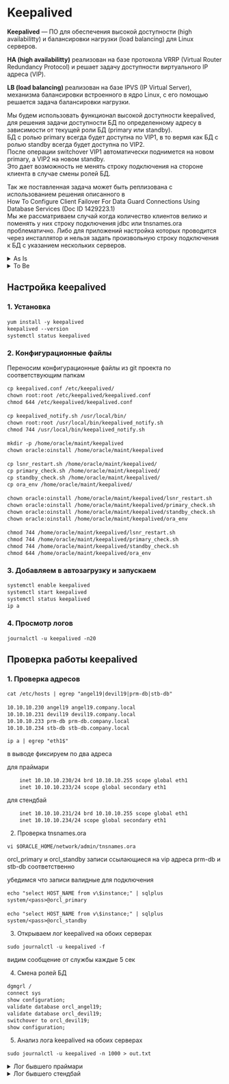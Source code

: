 # Keepalived

**Keepalived** — ПО для обеспечения высокой доступности (high availabilitty) и балансировки нагрузки (load balancing) для Linux серверов.

**HA (high availabilitty)** реализован на базе протокола VRRP (Virtual Router Redundancy Protocol) и решает задачу доступности виртуального IP адреса (VIP).

**LB (load balancing)** реализован на базе IPVS (IP Virtual Server), механизма балансировки встроенного в ядро Linux, с его помощью решается задача балансировки нагрузки.

Мы будем использовать функционал высокой доступности keepalived, для решения задачи доступности БД по определенному адресу в зависимости от текущей роли БД (primary или standby). \
БД с ролью primary всегда будет доступна по VIP1, в то вермя как БД с ролью standby всегда будет доступна по VIP2. \
После операции switchover VIP1 автоматически поднимется на новом primary, а VIP2 на новом standby. \
Это дает возможность не менять строку подключения на стороне клиента в случае смены ролей БД.

Так же поставленная задача может быть реплизована с использованием решения описанного в \
How To Configure Client Failover For Data Guard Connections Using Database Services (Doc ID 1429223.1) \
Мы же рассматриваем случай когда количество клиентов велико и поменять у них строку подключения jdbc или tnsnames.ora проблематично.
Либо для приложений настройка которых проводится через инсталлятор и нельзя задать произвольную строку подключения к БД с указанием нескольких серверов.

<details><summary>As Is</summary>

![as_is](images/as_is.png)

* При смене ролей БД необходимо перенастраивать клиентов на подключение к новому серверу
* Клиенты которые подключались только на standby теперь подключаются на primary, тем самым создавая не запланированнную нагрузку
* Если клиенты имеют право подключения только на standby (триггер на профиль пользователя), то после смены ролей они будут получать ошибку пока не сменят строку подключения

</details>

<details><summary>To Be</summary>

![to_be](images/to_be.png)

* Каждый из серверов primary и standby имеет собственный VIP
* При смене ролей БД нужный VIP поднимается автоматически
* Не нужно менять строку подключения на клиентах, так как они настроены на "плавающий" VIP, который всегда соответствует роли БД

</details>

## Настройка keepalived

### 1. Установка

```shell
yum install -y keepalived
keepalived --version
systemctl status keepalived
```

### 2. Конфигурационные файлы

Переносим конфигурационные файлы из git проекта по соответствующим папкам

```shell
cp keepalived.conf /etc/keepalived/
chown root:root /etc/keepalived/keepalived.conf
chmod 644 /etc/keepalived/keepalived.conf

cp keepalived_notify.sh /usr/local/bin/
chown root:root /usr/local/bin/keepalived_notify.sh 
chmod 744 /usr/local/bin/keepalived_notify.sh

mkdir -p /home/oracle/maint/keepalived
chown oracle:oinstall /home/oracle/maint/keepalived

cp lsnr_restart.sh /home/oracle/maint/keepalived/
cp primary_check.sh /home/oracle/maint/keepalived/
cp standby_check.sh /home/oracle/maint/keepalived/
cp ora_env /home/oracle/maint/keepalived/

chown oracle:oinstall /home/oracle/maint/keepalived/lsnr_restart.sh
chown oracle:oinstall /home/oracle/maint/keepalived/primary_check.sh
chown oracle:oinstall /home/oracle/maint/keepalived/standby_check.sh
chown oracle:oinstall /home/oracle/maint/keepalived/ora_env

chmod 744 /home/oracle/maint/keepalived/lsnr_restart.sh
chmod 744 /home/oracle/maint/keepalived/primary_check.sh
chmod 744 /home/oracle/maint/keepalived/standby_check.sh
chmod 644 /home/oracle/maint/keepalived/ora_env
```

### 3. Добавляем в автозагрузку и запускаем

```shell
systemctl enable keepalived
systemctl start keepalived
systemctl status keepalived
ip a
```

### 4. Просмотр логов

```shell
journalctl -u keepalived -n20
```

## Проверка работы keepalived

### 1. Проверка адресов

```shell
cat /etc/hosts | egrep "angel19|devil19|prm-db|stb-db"

10.10.10.230 angel19 angel19.company.local
10.10.10.231 devil19 devil19.company.local
10.10.10.233 prm-db prm-db.company.local
10.10.10.234 stb-db stb-db.company.local
```

```shell
ip a | egrep "eth1$"
```

в выводе фиксируем по два адреса

для праймари
```shell
    inet 10.10.10.230/24 brd 10.10.10.255 scope global eth1
    inet 10.10.10.233/24 scope global secondary eth1
```

для стендбай
```shell
    inet 10.10.10.231/24 brd 10.10.10.255 scope global eth1
    inet 10.10.10.234/24 scope global secondary eth1
```

2. Проверка tnsnames.ora

```shell
vi $ORACLE_HOME/network/admin/tnsnames.ora
```

orcl_primary и orcl_standby записи ссылающиеся на vip адреса prm-db и stb-db соответственно 

убедимся что записи валидные для подключения

```shell
echo "select HOST_NAME from v\$instance;" | sqlplus system/<pass>@orcl_primary

echo "select HOST_NAME from v\$instance;" | sqlplus system/<pass>@orcl_standby
```

3. Открываем лог keepalived на обоих серверах

```shell
sudo journalctl -u keepalived -f
```

видим сообщение от службы каждые 5 сек

4. Смена ролей БД

```shell
dgmgrl /
connect sys
show configuration;
validate database orcl_angel19;
validate database orcl_devil19;
switchover to orcl_devil19;
show configuration;
```

5. Анализ лога keepalived на обоих серверах

```shell
sudo journalctl -u keepalived -n 1000 > out.txt
```

<details><summary>Лог бывшего праймари</summary>
<pre>
Dec 24 18:44:26 angel19 Keepalived_vrrp[1275]: /home/oracle/maint/keepalived/standby_check.sh exited with status 1 <b><-- так как роль БД primary, проверка standby_check возвращает ошибку</b>
Dec 24 18:44:31 angel19 Keepalived_vrrp[1275]: /home/oracle/maint/keepalived/standby_check.sh exited with status 1
Dec 24 18:44:36 angel19 Keepalived_vrrp[1275]: /home/oracle/maint/keepalived/standby_check.sh exited with status 1
Dec 24 18:44:41 angel19 Keepalived_vrrp[1275]: /home/oracle/maint/keepalived/standby_check.sh exited with status 1
Dec 24 18:44:46 angel19 Keepalived_vrrp[1275]: /home/oracle/maint/keepalived/standby_check.sh exited with status 1
Dec 24 18:44:52 angel19 Keepalived_vrrp[1275]: /home/oracle/maint/keepalived/primary_check.sh exited with status 255 <b><-- в момент смены ролей обе проверки</b> 
Dec 24 18:44:52 angel19 Keepalived_vrrp[1275]: /home/oracle/maint/keepalived/standby_check.sh exited with status 255 <b><-- возвращают код ошибки</b>
Dec 24 18:44:59 angel19 Keepalived_vrrp[1275]: /home/oracle/maint/keepalived/standby_check.sh exited with status 1
Dec 24 18:45:01 angel19 Keepalived_vrrp[1275]: /home/oracle/maint/keepalived/standby_check.sh exited with status 1
Dec 24 18:45:06 angel19 Keepalived_vrrp[1275]: /home/oracle/maint/keepalived/primary_check.sh exited with status 1
Dec 24 18:45:11 angel19 Keepalived_vrrp[1275]: /home/oracle/maint/keepalived/primary_check.sh exited with status 1
Dec 24 18:45:11 angel19 Keepalived_vrrp[1275]: VRRP_Script(primary_check) failed 
Dec 24 18:45:11 angel19 Keepalived_vrrp[1275]: VRRP_Script(standby_check) succeeded <b><-- смена ролей завершена, проверка standby_check теперь проходит успешно</b>
Dec 24 18:45:12 angel19 Keepalived_vrrp[1275]: VRRP_Instance(VIP_PRIMARY) Entering FAULT STATE
Dec 24 18:45:12 angel19 Keepalived_vrrp[1275]: VRRP_Instance(VIP_PRIMARY) removing protocol VIPs. <b><-- отключение vip адреса primary</b> 
Dec 24 18:45:12 angel19 Keepalived_vrrp[1275]: Opening script file /usr/local/bin/keepalived_notify.sh <b><-- вызов скрипта для рестарта листнера т.к. убрали ip</b>
Dec 24 18:45:12 angel19 Keepalived_vrrp[1275]: VRRP_Instance(VIP_PRIMARY) Now in FAULT state
Dec 24 18:45:12 angel19 su[55630]: (to oracle) root on none
Dec 24 18:45:13 angel19 Keepalived_vrrp[1275]: Kernel is reporting: interface eth1 UP
Dec 24 18:45:13 angel19 Keepalived_vrrp[1275]: VRRP_Instance(VIP_STANDBY): Transition to MASTER STATE
Dec 24 18:45:13 angel19 Keepalived_vrrp[1275]: VRRP_Instance(VIP_STANDBY) Transition to MASTER STATE
Dec 24 18:45:14 angel19 Keepalived_vrrp[1275]: VRRP_Instance(VIP_STANDBY) Entering MASTER STATE
Dec 24 18:45:14 angel19 Keepalived_vrrp[1275]: VRRP_Instance(VIP_STANDBY) setting protocol VIPs. <b><-- активация vip адреса standby</b>
Dec 24 18:45:14 angel19 Keepalived_vrrp[1275]: Sending gratuitous ARP on eth1 for 10.10.10.234
Dec 24 18:45:14 angel19 Keepalived_vrrp[1275]: VRRP_Instance(VIP_STANDBY) Sending/queueing gratuitous ARPs on eth1 for 10.10.10.234
Dec 24 18:45:14 angel19 Keepalived_vrrp[1275]: Sending gratuitous ARP on eth1 for 10.10.10.234
Dec 24 18:45:14 angel19 Keepalived_vrrp[1275]: Sending gratuitous ARP on eth1 for 10.10.10.234
Dec 24 18:45:14 angel19 Keepalived_vrrp[1275]: Sending gratuitous ARP on eth1 for 10.10.10.234
Dec 24 18:45:14 angel19 Keepalived_vrrp[1275]: Sending gratuitous ARP on eth1 for 10.10.10.234
Dec 24 18:45:14 angel19 Keepalived_vrrp[1275]: Opening script file /usr/local/bin/keepalived_notify.sh <b><-- вызов скрипта для рестарта листнера т.к. добавили ip</b>
Dec 24 18:45:14 angel19 su[55745]: (to oracle) root on none
Dec 24 18:45:16 angel19 Keepalived_vrrp[1275]: /home/oracle/maint/keepalived/primary_check.sh exited with status 1
Dec 24 18:45:19 angel19 Keepalived_vrrp[1275]: Sending gratuitous ARP on eth1 for 10.10.10.234
Dec 24 18:45:19 angel19 Keepalived_vrrp[1275]: VRRP_Instance(VIP_STANDBY) Sending/queueing gratuitous ARPs on eth1 for 10.10.10.234
Dec 24 18:45:19 angel19 Keepalived_vrrp[1275]: Sending gratuitous ARP on eth1 for 10.10.10.234
Dec 24 18:45:19 angel19 Keepalived_vrrp[1275]: Sending gratuitous ARP on eth1 for 10.10.10.234
Dec 24 18:45:19 angel19 Keepalived_vrrp[1275]: Sending gratuitous ARP on eth1 for 10.10.10.234
Dec 24 18:45:19 angel19 Keepalived_vrrp[1275]: Sending gratuitous ARP on eth1 for 10.10.10.234
Dec 24 18:45:21 angel19 Keepalived_vrrp[1275]: /home/oracle/maint/keepalived/primary_check.sh exited with status 1 <b><-- так как теперь роль БД standby, проверка primary_check возвращает ошибку</b>
Dec 24 18:45:26 angel19 Keepalived_vrrp[1275]: /home/oracle/maint/keepalived/primary_check.sh exited with status 1
Dec 24 18:45:31 angel19 Keepalived_vrrp[1275]: /home/oracle/maint/keepalived/primary_check.sh exited with status 1
</pre>
</details>

<details><summary>Лог бывшего стендбай</summary>
<pre>
Dec 24 18:44:15 devil19 Keepalived_vrrp[1285]: /home/oracle/maint/keepalived/primary_check.sh exited with status 1
Dec 24 18:44:20 devil19 Keepalived_vrrp[1285]: /home/oracle/maint/keepalived/primary_check.sh exited with status 1
Dec 24 18:44:25 devil19 Keepalived_vrrp[1285]: /home/oracle/maint/keepalived/primary_check.sh exited with status 1
Dec 24 18:44:30 devil19 Keepalived_vrrp[1285]: /home/oracle/maint/keepalived/primary_check.sh exited with status 1
Dec 24 18:44:35 devil19 Keepalived_vrrp[1285]: /home/oracle/maint/keepalived/primary_check.sh exited with status 1
Dec 24 18:44:41 devil19 Keepalived_vrrp[1285]: /home/oracle/maint/keepalived/primary_check.sh exited with status 255
Dec 24 18:44:41 devil19 Keepalived_vrrp[1285]: /home/oracle/maint/keepalived/standby_check.sh exited with status 255
Dec 24 18:44:45 devil19 Keepalived_vrrp[1285]: /home/oracle/maint/keepalived/standby_check.sh exited with status 1
Dec 24 18:44:45 devil19 Keepalived_vrrp[1285]: VRRP_Script(standby_check) failed
Dec 24 18:44:46 devil19 Keepalived_vrrp[1285]: VRRP_Instance(VIP_STANDBY) Entering FAULT STATE
Dec 24 18:44:46 devil19 Keepalived_vrrp[1285]: VRRP_Instance(VIP_STANDBY) removing protocol VIPs.
Dec 24 18:44:46 devil19 Keepalived_vrrp[1285]: Opening script file /usr/local/bin/keepalived_notify.sh
Dec 24 18:44:46 devil19 Keepalived_vrrp[1285]: VRRP_Instance(VIP_STANDBY) Now in FAULT state
Dec 24 18:44:46 devil19 su[57253]: (to oracle) root on none
Dec 24 18:44:50 devil19 Keepalived_vrrp[1285]: VRRP_Script(primary_check) succeeded
Dec 24 18:44:50 devil19 Keepalived_vrrp[1285]: /home/oracle/maint/keepalived/standby_check.sh exited with status 1
Dec 24 18:44:51 devil19 Keepalived_vrrp[1285]: VRRP_Instance(VIP_PRIMARY) Entering BACKUP STATE
Dec 24 18:44:51 devil19 Keepalived_vrrp[1285]: Opening script file /usr/local/bin/keepalived_notify.sh
Dec 24 18:44:51 devil19 su[57439]: (to oracle) root on none
Dec 24 18:44:55 devil19 Keepalived_vrrp[1285]: /home/oracle/maint/keepalived/standby_check.sh exited with status 1
Dec 24 18:45:00 devil19 Keepalived_vrrp[1285]: /home/oracle/maint/keepalived/standby_check.sh exited with status 1
Dec 24 18:45:05 devil19 Keepalived_vrrp[1285]: /home/oracle/maint/keepalived/standby_check.sh exited with status 1
Dec 24 18:45:10 devil19 Keepalived_vrrp[1285]: /home/oracle/maint/keepalived/standby_check.sh exited with status 1
Dec 24 18:45:12 devil19 Keepalived_vrrp[1285]: VRRP_Instance(VIP_PRIMARY) Transition to MASTER STATE
Dec 24 18:45:13 devil19 Keepalived_vrrp[1285]: VRRP_Instance(VIP_PRIMARY) Entering MASTER STATE
Dec 24 18:45:13 devil19 Keepalived_vrrp[1285]: VRRP_Instance(VIP_PRIMARY) setting protocol VIPs.
Dec 24 18:45:13 devil19 Keepalived_vrrp[1285]: Sending gratuitous ARP on eth1 for 10.10.10.233
Dec 24 18:45:13 devil19 Keepalived_vrrp[1285]: VRRP_Instance(VIP_PRIMARY) Sending/queueing gratuitous ARPs on eth1 for 10.10.10.233
Dec 24 18:45:13 devil19 Keepalived_vrrp[1285]: Sending gratuitous ARP on eth1 for 10.10.10.233
Dec 24 18:45:13 devil19 Keepalived_vrrp[1285]: Sending gratuitous ARP on eth1 for 10.10.10.233
Dec 24 18:45:13 devil19 Keepalived_vrrp[1285]: Sending gratuitous ARP on eth1 for 10.10.10.233
Dec 24 18:45:13 devil19 Keepalived_vrrp[1285]: Sending gratuitous ARP on eth1 for 10.10.10.233
Dec 24 18:45:13 devil19 Keepalived_vrrp[1285]: Opening script file /usr/local/bin/keepalived_notify.sh
Dec 24 18:45:13 devil19 su[57731]: (to oracle) root on none
Dec 24 18:45:15 devil19 Keepalived_vrrp[1285]: /home/oracle/maint/keepalived/standby_check.sh exited with status 1
Dec 24 18:45:18 devil19 Keepalived_vrrp[1285]: Sending gratuitous ARP on eth1 for 10.10.10.233
Dec 24 18:45:18 devil19 Keepalived_vrrp[1285]: VRRP_Instance(VIP_PRIMARY) Sending/queueing gratuitous ARPs on eth1 for 10.10.10.233
Dec 24 18:45:18 devil19 Keepalived_vrrp[1285]: Sending gratuitous ARP on eth1 for 10.10.10.233
Dec 24 18:45:18 devil19 Keepalived_vrrp[1285]: Sending gratuitous ARP on eth1 for 10.10.10.233
Dec 24 18:45:18 devil19 Keepalived_vrrp[1285]: Sending gratuitous ARP on eth1 for 10.10.10.233
Dec 24 18:45:18 devil19 Keepalived_vrrp[1285]: Sending gratuitous ARP on eth1 for 10.10.10.233
Dec 24 18:45:20 devil19 Keepalived_vrrp[1285]: /home/oracle/maint/keepalived/standby_check.sh exited with status 1
Dec 24 18:45:25 devil19 Keepalived_vrrp[1285]: /home/oracle/maint/keepalived/standby_check.sh exited with status 1
Dec 24 18:45:30 devil19 Keepalived_vrrp[1285]: /home/oracle/maint/keepalived/standby_check.sh exited with status 1
</pre>
</details>